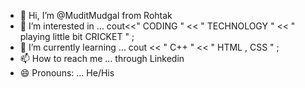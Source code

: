- 👋 Hi, I’m @MuditMudgal from Rohtak
- 👀 I’m interested in ... cout<<" CODING " << " TECHNOLOGY " << " playing little bit CRICKET " ;
- 🌱 I’m currently learning ... cout << " C++ " << " HTML , CSS " ;
- 📫 How to reach me ... through Linkedin 
- 😄 Pronouns: ... He/His

<!---
MuditMudgal/MuditMudgal is a ✨ special ✨ repository because its `README.md` (this file) appears on your GitHub profile.
You can click the Preview link to take a look at your changes.
--->
